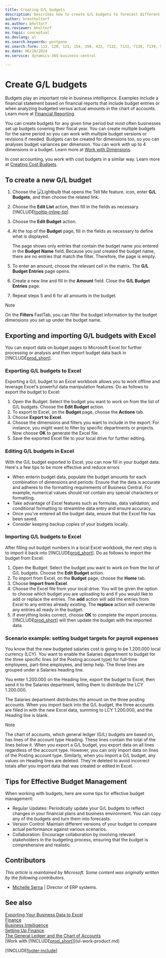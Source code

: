 ```yaml
---
title: Creating G/L budgets
description: Describes how to create G/L budgets to forecast different financial activities and assign dimensions for business intelligence purposes.
author: brentholtorf
ms.author: bholtorf
ms.reviewer: bholtorf
ms.topic: conceptual
ms.devlang: al
ms.search.keywords: postpone
ms.search.form: 113, 120, 121, 154, 350, 422, 7132, 7133, 7138, 7139, 9203, 9219, 9239, 9373, 9374
ms.date: 06/10/2024
ms.service: dynamics-365-business-central

---
```

# Create G/L budgets

Budgets play an important role in business intelligence. Examples include a financial statement based on financial reports that include budget entries or when analyzing budgeted versus actual amounts in the chart of accounts. Learn more at [Financial Reporting](bi.md).
 
You can create budgets for any given time period but most often businesses set up budgets covering their fiscal year. You can create multiple budgets for the same period so you can work with multiple budget versions or revisions if needed. Budgets can be created for dimensions too, so you can analyses budget variances per dimension. You can work with up to 4 dimensions in a budget. Learn more at [Work with Dimensions](finance-dimensions.md).

In cost accounting, you work with cost budgets in a similar way. Learn more at [Creating Cost Budgets](finance-create-cost-budgets.md).  

## To create a new G/L budget

1. Choose the ![Lightbulb that opens the Tell Me feature.](media/ui-search/search_small.png "Tell me what you want to do") icon, enter **G/L Budgets**, and then choose the related link.  
2. Choose the **Edit List** action, then fill in the fields as necessary. [!INCLUDE[tooltip-inline-tip](includes/tooltip-inline-tip_md.md)]  
3. Choose the **Edit Budget** action.
4. At the top of the **Budget** page, fill in the fields as necessary to define what is displayed.  

   The page shows only entries that contain the budget name you entered in the **Budget Name** field. Because you just created the budget name, there are no entries that match the filter. Therefore, the page is empty.  
5. To enter an amount, choose the relevant cell in the matrix. The **G/L Budget Entries** page opens.  
6. Create a new line and fill in the **Amount** field. Close the **G/L Budget Entries** page.  
7. Repeat steps 5 and 6 for all amounts in the budget.  

> [!NOTE]  
> On the **Filters** FastTab, you can filter the budget information by the budget dimensions you set up under the budget name.

## Exporting and importing G/L budgets with Excel

You can export data on budget pages to Microsoft Excel for further processing or analysis and then import budget data back in [!INCLUDE[prod_short](includes/prod_short.md)].

### Exporting G/L budgets to Excel

Exporting a G/L budget to an Excel workbook allows you to work offline and leverage Excel's powerful data manipulation features. Do as follows to export the budget to Excel:

1. Open the Budget: Select the budget you want to work on from the list of G/L budgets. Choose the **Edit Budget** action.
1. To export to Excel, on the **Budget** page, choose the **Actions** tab.
1. Choose **Export to Excel**.
1. Choose the dimensions and filters you want to include in the export. For instance, you might want to filter by specific departments or projects. Now choose **OK** to generate the Excel file.
1. Save the exported Excel file to your local drive for further editing.

### Editing G/L budgets in Excel

With the G/L budget exported to Excel, you can now fill in your budget data. Here's a few tips to be more effective and reduce errors

- When enterin budget data, populate the budget amounts for each combination of dimensions and periods. Ensure that the data is accurate and adheres to the formatting requirements of Business Central. For example, numerical values should not contain any special characters or formatting.
- Take advantage of Excel features such as formulas, data validation, and conditional formatting to streamline data entry and ensure accuracy.
- Once you've entered all the budget data, ensure that the Excel file has been saved. 
- Consider keeping backup copies of your budgets locally.

### Importing G/L budgets to Excel

After filling out budget numbers in a local Excel workbook, the next step is to import it back into [!INCLUDE[prod_short](includes/prod_short.md)]. Do as follows to import the budget from Excel:

1. Open the Budget: Select the budget you want to work on from the list of G/L budgets. Choose the **Edit Budget** action.
1. To import from Excel, on the **Budget** page, choose the **Home** tab.
1. Choose **Import from Excel**.
1. Choose the Excel file from your local drive. You will be given the option to choose which budget you are uploading to and if you would like to add or replace the entries. The **add** action will add the entries from Excel to any entries already existing. The **replace** action will overwrite any entries all ready in the budget. 
1. If everything looks correct, choose **OK** to complete the import process. [!INCLUDE[prod_short](includes/prod_short.md)] will then update the budget with the imported data.

### Scenario example: setting budget targets for payroll expenses

You know that the new budgeted salaries cost is going to be 1.200.000 local currency (LCY). You want to enable the Salaries department to budget for the three specific lines (of the Posting account type) for full-time employees, part-time employees, and temp help. The three lines are grouped under a Salaries heading line.

You enter 1.200.000 on the Heading line, export the budget to Excel, then send it to the Salaries department, telling them to distribute the LCY 1.200.000.

The Salaries department distributes the amount on the three posting accounts. When you import back into the G/L budget, the three accounts are filled in with the new Excel data, summing to LCY 1.200.000, and the Heading line is blank.

> [!NOTE]
> The chart of accounts, which general ledger (G/L) budgets are based on, has lines of the account type Heading. These lines contain the total of the lines below it. When you export a G/L budget, you export data on all lines regardless of the account type. However, you can only import data on lines of the Posting account type. Similarly, when you import a G/L budget, any values on Heading lines are deleted. They're deleted to avoid incorrect totals after you import data that was created or edited in Excel.

## Tips for Effective Budget Management

When working with budgets, here are some tips for effective budget management:

- Regular Updates: Periodically update your G/L budgets to reflect changes in your financial plans and business environment. You can copy any of the budgets and turn them into forecasts.
- Version Control: Maintain different versions of your budget to compare actual performance against various scenarios.
- Collaboration: Encourage collaboration by involving relevant stakeholders in the budgeting process, ensuring that the budget is comprehensive and realistic.

## Contributors

*This article is maintained by Microsoft. Some content was originally written by the following contributors.*

* [Michelle Serna](https://www.linkedin.com/in/michelleserna1/) | Director of ERP systems.

## See also

[Exporting Your Business Data to Excel](about-export-data.md)  
[Finance](finance.md)  
[Business Intelligence](bi.md)  
[Setting Up Finance](finance-setup-finance.md)  
[The General Ledger and the Chart of Accounts](finance-general-ledger.md)  
[Work with [!INCLUDE[prod_short](includes/prod_short.md)]](ui-work-product.md)  

[!INCLUDE[footer-include](includes/footer-banner.md)]

